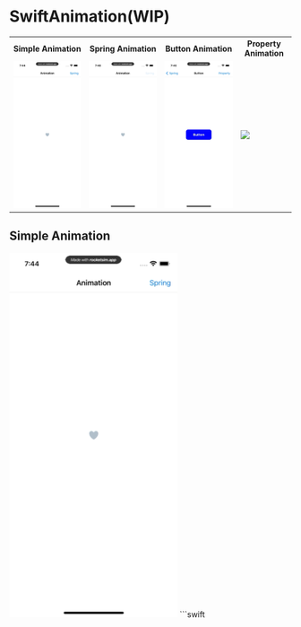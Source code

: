 # SwiftAnimation(WIP)
<table border="0">
    <tr>
        <tr>
            <th>Simple Animation</th>
            <th>Spring Animation</th>
            <th>Button Animation</th>
            <th>Property Animation</th>
        </tr>
        <td><img src="https://github.com/YamamotoDesu/SwiftAnimation/blob/main/SwiftAnimation/Git/SimpleAnimation.gif" width="300"></td>
        <td><img src="https://github.com/YamamotoDesu/SwiftAnimation/blob/main/SwiftAnimation/Git/SpringAnimation.gif" width="300"></td>
        <td><img src="https://github.com/YamamotoDesu/SwiftAnimation/blob/main/SwiftAnimation/Git/ButtonAnimation.gif" width="300"></td>
        <td><img src="https://github.com/YamamotoDesu/SwiftAnimation/blob/main/SwiftAnimation/Git/PropertyAnimation.gif" width="300"></td>
    </tr>
</table>

## Simple Animation
<img src="https://github.com/YamamotoDesu/SwiftAnimation/blob/main/SwiftAnimation/Git/SimpleAnimation.gif" width="300">
```swift

```
